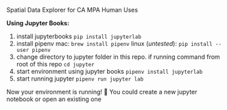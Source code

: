 Spatial Data Explorer for CA MPA Human Uses

**Using Jupyter Books:**
  1. install jupyterbooks
    `pip install jupyterlab`
  2. install pipenv
    mac:
  	  `brew install pipenv`
    linux (*untested*):
  	  `pip install --user pipenv`
  3. change directory to jupyter folder in this repo. if running command from root of this repo 
    `cd jupyter`
  4. start environment using jupyter books
    `pipenv install jupyterlab`
  5. start running jupyter
    `pipenv run jupyter lab`

Now your environment is running! 
🙌 You could create a new jupyter notebook or open an existing one
    


